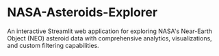 # NASA-Asteroids-Explorer
An interactive Streamlit web application for exploring NASA's Near-Earth Object (NEO) asteroid data with comprehensive analytics, visualizations, and custom filtering capabilities.
